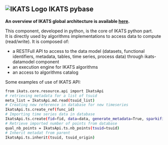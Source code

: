 ![IKATS Logo](https://ikats.github.io/img/Logo-ikats-icon.png) IKATS pybase
-------------------------

**An overview of IKATS global architecture is available <a href="https://github.com/IKATS/IKATS">here</a>.**

This component, developed in python, is the core of IKATS python part.  
It is directly used by algorithms implementations to access data to compute (read/write).
It is composed of:
 * a RESTFull API to access to the data model (datasets, functional identifiers,
 metadata, tables, time series, process data) through ikats-datamodel component
 * an execution engine for IKATS algorithms
 * an access to algorithms catalog

Some examples of use of IKATS API:
```bash
from ikats.core.resource.api import IkatsApi
# retrieving metadata for a list of tsuid
meta_list = IkatsApi.md.read(tsuid_list)
# Creating new reference in database for new timeseries
IkatsApi.ts.create_ref(func_id)
# Importing time series data in database
IkatsApi.ts.create(fid=fid, data=data, generate_metadata=True, sparkified=True)
# Retrieve imported number of points from database
qual_nb_points = IkatsApi.ts.nb_points(tsuid=tsuid)
# Inherit metadat from parent
IkatsApi.ts.inherit(tsuid, tsuid_origin)

```
